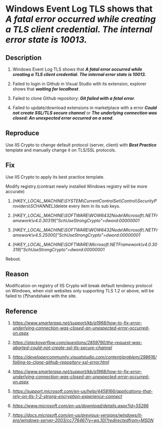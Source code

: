 <!--

 \* @Author    : Primimy

 \* @Date     : 2020-05-07 23:11:41

 -->

# Windows Event Log TLS shows that _A fatal error occurred while creating a TLS client credential. The internal error state is 10013._

## Description

1. Windows Event Log TLS shows that ***A fatal error occurred while creating a TLS client credential. The internal error state is 10013.***

2. Failed to login in Github in Visual Studio with its extension, explorer shows that ***waiting for localhost***.

3. Failed to clone Github repository: ***Git failed with a fetal error***.

4. Failed to update/download extensions in marketplace with a error ***Could not create SSL/TLS secure channel*** or ***The underlying connection was closed: An unexpected error occurred on a send***.

## Reproduce

Use IIS Crypto to change default protocol (server, client) with ***Best Practice*** template and manually change it on TLS/SSL protocols.

## Fix

Use IIS Crypto to apply its best practice template.

Modify registry.(contrast newly installed Windows registry will be more accurate)

1. _[HKEY_LOCAL_MACHINE\SYSTEM\CurrentControlSet\Control\SecurityProviders\SCHANNEL]_
   ​       delete every item in its sub keys.

2. _[HKEY_LOCAL_MACHINE\SOFTWARE\WOW6432Node\Microsoft\\.NETFramework\v4.0.30319]"SchUseStrongCrypto"=dword:00000001_

3. _[HKEY_LOCAL_MACHINE\SOFTWARE\WOW6432Node\Microsoft\\.NETFramework\v4.5.25000]"SchUseStrongCrypto"=dword:00000001_
4. _[HKEY_LOCAL_MACHINE\SOFTWARE\Microsoft\.NETFramework\v4.0.30319]"SchUseStrongCrypto"=dword:00000001_

Reboot.

## Reason

Modification on registry of IIS Crypto will break default tendency protocol on Windows, when visit websites only supporting TLS 1.2 or above, will be failed to (***?***)handshake with the site.

## Reference

1. *https://www.smarterasp.net/support/kb/a1968/how-to-fix-error-underlying-connection-was-closed-an-unexpected-error-occurred-on.aspx*

2. *https://stackoverflow.com/questions/2859790/the-request-was-aborted-could-not-create-ssl-tls-secure-channel*

3. *https://developercommunity.visualstudio.com/content/problem/298616/failing-to-clone-github-repository-ssl-error.html*

4. *https://www.smarterasp.net/support/kb/a1968/how-to-fix-error-underlying-connection-was-closed-an-unexpected-error-occurred-on.aspx*

5. *https://support.microsoft.com/en-us/help/4458166/applications-that-rely-on-tls-1-2-strong-encryption-experience-connect*

6. *https://www.microsoft.com/en-us/download/details.aspx?id=55266*

7. *https://docs.microsoft.com/en-us/previous-versions/windows/it-pro/windows-server-2003/cc776467(v=ws.10)?redirectedfrom=MSDN*